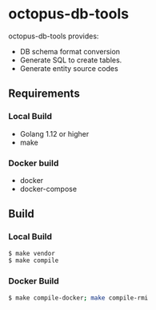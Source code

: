 # octopus-db-tools
octopus-db-tools provides:
* DB schema format conversion
* Generate SQL to create tables.
* Generate entity source codes

## Requirements
### Local Build
* Golang 1.12 or higher
* make

### Docker build
* docker
* docker-compose

## Build
### Local Build
```bash
$ make vendor
$ make compile
```

### Docker Build
```bash
$ make compile-docker; make compile-rmi
```
